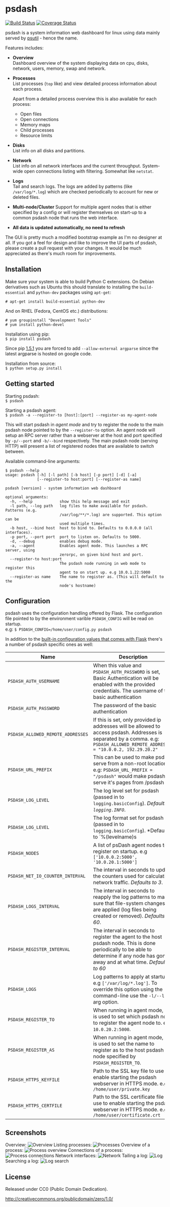 # psdash

[![Build Status](https://travis-ci.org/Jahaja/psdash.svg?branch=master)](https://travis-ci.org/Jahaja/psdash)
[![Coverage Status](https://coveralls.io/repos/Jahaja/psdash/badge.png?branch=master)](https://coveralls.io/r/Jahaja/psdash?branch=master)

psdash is a system information web dashboard for linux using data mainly served by [psutil](https://code.google.com/p/psutil/) - hence the name.

Features includes:
* **Overview**<br>
  Dashboard overview of the system displaying data on cpu, disks, network, users, memory, swap and network.
* **Processes**<br>
    List processes (`top` like) and view detailed process information about each process.

    Apart from a detailed process overview this is also available for each process:
    * Open files
    * Open connections
    * Memory maps
    * Child processes
    * Resource limits
* **Disks**<br>
    List info on all disks and partitions.
* **Network**<br>
    List info on all network interfaces and the current throughput.
    System-wide open connections listing with filtering. Somewhat like `netstat`.
* **Logs**<br>
    Tail and search logs.
    The logs are added by patterns (like `/var/log/*.log`) which are checked periodically to account for new or deleted files.
* **Multi-node/Cluster**
    Support for multiple agent nodes that is either specified by a config or will register themselves on start-up to a common psdash node that runs the web interface.
* **All data is updated automatically, no need to refresh**

The GUI is pretty much a modified bootstrap example as I'm no designer at all.
If you got a feel for design and like to improve the UI parts of psdash, please create a pull request with your changes.
It would be much appreciated as there's much room for improvements.

## Installation

Make sure your system is able to build Python C extensions. On Debian derivatives such as Ubuntu this should translate to installing the `build-essential` and `python-dev` packages using `apt-get`:

`# apt-get install build-essential python-dev`

And on RHEL (Fedora, CentOS etc.) distributions:
```
# yum groupinstall "Development Tools"
# yum install python-devel
```

Installation using pip:<br>
`$ pip install psdash`

Since pip [1.5.1](https://github.com/pypa/pip/issues/1423) you are forced to add `--allow-external argparse` since the latest argparse is hosted on google code.

Installation from source:<br>
`$ python setup.py install`

## Getting started

Starting psdash:<br>
`$ psdash`

Starting a psdash agent:<br>
`$ psdash -a --register-to [host]:[port] --register-as my-agent-node`

This will start psdash in *agent mode* and try to register the node to the main psdash node pointed to by the `--register-to` option.
An agent node will setup an RPC server rather than a webserver at the host and port specified by `-p/--port` and `-b/--bind` respectively.
The main psdash node (serving HTTP) will present a list of registered nodes that are available to switch between.

Available command-line arguments:
```
$ psdash --help
usage: psdash [-h] [-l path] [-b host] [-p port] [-d] [-a]
              [--register-to host:port] [--register-as name]

psdash [version] - system information web dashboard

optional arguments:
  -h, --help            show this help message and exit
  -l path, --log path   log files to make available for psdash. Patterns (e.g.
                        /var/log/**/*.log) are supported. This option can be
                        used multiple times.
  -b host, --bind host  host to bind to. Defaults to 0.0.0.0 (all interfaces).
  -p port, --port port  port to listen on. Defaults to 5000.
  -d, --debug           enables debug mode.
  -a, --agent           Enables agent mode. This launches a RPC server, using
                        zerorpc, on given bind host and port.
  --register-to host:port
                        The psdash node running in web mode to register this
                        agent to on start up. e.g 10.0.1.22:5000
  --register-as name    The name to register as. (This will default to the
                        node's hostname)
```

## Configuration

psdash uses the configuration handling offered by Flask.
The configuration file pointed to by the environment varible `PSDASH_CONFIG` will be read on startup.<br>
e.g: `$ PSDASH_CONFIG=/home/user/config.py psdash`

In addition to the [built-in configuration values that comes with Flask](http://flask.pocoo.org/docs/config/#builtin-configuration-values) there's a number of psdash specific ones as well:

| Name | Description |
| ---- | ----------- |
| `PSDASH_AUTH_USERNAME` | When this value and `PSDASH_AUTH_PASSWORD` is set, Basic Authentication will be enabled with the provided credentials. The username of the basic authentication |
| `PSDASH_AUTH_PASSWORD` | The password of the basic authentication |
| `PSDASH_ALLOWED_REMOTE_ADDRESSES` | If this is set, only provided ip addresses will be allowed to access psdash. Addresses is separated by a comma. e.g: `PSDASH_ALLOWED_REMOTE_ADDRESSES = "10.0.0.2, 192.29.20.2"` |
| `PSDASH_URL_PREFIX` | This can be used to make psdash serve from a non-root location. e.g: `PSDASH_URL_PREFIX = "/psdash"` would make psdash serve it's pages from /psdash |
| `PSDASH_LOG_LEVEL` | The log level set for psdash (passed in to `logging.basicConfig`). *Defaults to `logging.INFO`*. |
| `PSDASH_LOG_LEVEL` | The log format set for psdash (passed in to `logging.basicConfig`). *Defaults to `%(levelname)s | %(name)s | %(message)s`*. |
| `PSDASH_NODES` | A list of psDash agent nodes to register on startup. e.g `['10.0.0.2:5000', '10.0.20.1:5000']` |
| `PSDASH_NET_IO_COUNTER_INTERVAL` | The interval in seconds to update the counters used for calculating network traffic. *Defaults to 3*. |
| `PSDASH_LOGS_INTERVAL` | The interval in seconds to reapply the log patterns to make sure that file-system changes are applied (log files being created or removed). *Defaults to 60*.
| `PSDASH_REGISTER_INTERVAL` | The interval in seconds to register the agent to the host psdash node. This is done periodically to be able to determine if any node has gone away and at what time. *Defaults to 60* |
| `PSDASH_LOGS` | Log patterns to apply at startup. e.g `['/var/log/*.log']`. To override this option using the command-line use the `-l/--log` arg option. |
| `PSDASH_REGISTER_TO` | When running in agent mode, this is used to set which psdash node to register the agent node to. e.g `10.0.20.2:5000`. |
| `PSDASH_REGISTER_AS` | When running in agent mode, this is used to set the name to register as to the host psdash node specified by `PSDASH_REGISTER_TO`. |
| `PSDASH_HTTPS_KEYFILE` | Path to the SSL key file to use to enable starting the psdash webserver in HTTPS mode. e.g `/home/user/private.key`
| `PSDASH_HTTPS_CERTFILE` | Path to the SSL certificate file to use to enable starting the psdash webserver in HTTPS mode. e.g `/home/user/certificate.crt`

## Screenshots

Overview:
![Overview](docs/screenshots/overview.png)
Listing processes:
![Processes](docs/screenshots/processes.png)
Overview of a process:
![Process overview](docs/screenshots/process_overview.png)
Connections of a process:
![Process connections](docs/screenshots/process_connections.png)
Network interfaces:
![Network](docs/screenshots/network.png)
Tailing a log:
![Log](docs/screenshots/log.png)
Searching a log:
![Log search](docs/screenshots/log_search.png)

## License
Released under CC0 (Public Domain Dedication).

http://creativecommons.org/publicdomain/zero/1.0/
